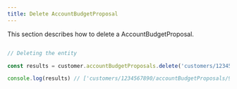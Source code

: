 ```yaml
---
title: Delete AccountBudgetProposal 
---
```


This section describes how to delete a AccountBudgetProposal.



```javascript

// Deleting the entity

const results = customer.accountBudgetProposals.delete('customers/1234567890/accountBudgetProposals')

console.log(results) // ['customers/1234567890/accountBudgetProposals/9765432177']

```